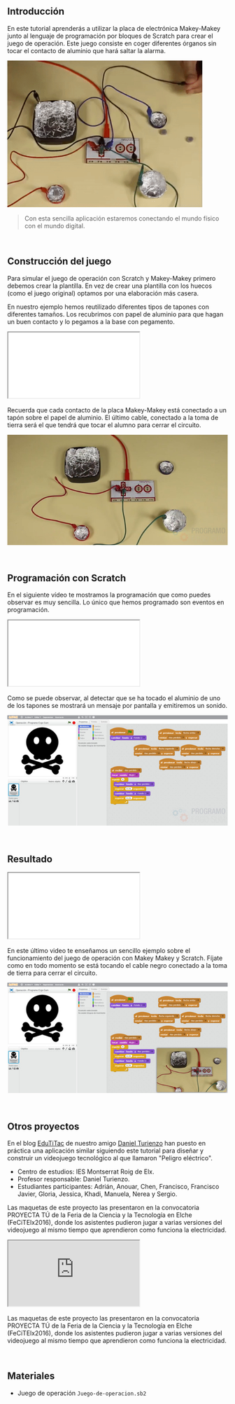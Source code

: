 ## Introducción

En este tutorial aprenderás a utilizar la placa de electrónica Makey-Makey junto al lenguaje de programación por bloques de Scratch para crear el juego de operación. Este juego consiste en coger diferentes órganos sin tocar el contacto de aluminio que hará saltar la alarma.

![](img/preview.gif "Juego de operación con Makey-Makey y Scratch")

> Con esta sencilla aplicación estaremos conectando el mundo físico con el mundo digital.



<br />



## Construcción del juego

Para simular el juego de operación con Scratch y Makey-Makey primero debemos crear la plantilla. En vez de crear una plantilla con los huecos (como el juego original) optamos por una elaboración más casera.

En nuestro ejemplo hemos reutilizado diferentes tipos de tapones con diferentes tamaños. Los recubrimos con papel de aluminio para que hagan un buen contacto y lo pegamos a la base con pegamento.

<div class="iframe">
  <iframe src="//www.youtube.com/embed/abt0QHZJSkE" allowfullscreen></iframe>
</div>

Recuerda que cada contacto de la placa Makey-Makey está conectado a un tapón sobre el papel de aluminio. El último cable, conectado a la toma de tierra será el que tendrá que tocar el alumno para cerrar el circuito.

![](img/plantilla.jpg "Juego de Operación con materiales reciclados")



<br />



## Programación con Scratch

En el siguiente vídeo te mostramos la programación que como puedes observar es muy sencilla. Lo único que hemos programado son eventos en programación.

<div class="iframe">
  <iframe src="//www.youtube.com/embed/FQ-zEb9L6dg" allowfullscreen></iframe>
</div>

Como se puede observar, al detectar que se ha tocado el aluminio de uno de los tapones se mostrará un mensaje por pantalla y emitiremos un sonido.

![](img/programacion.jpg "Programación con Scratch")



<br />



## Resultado

<div class="iframe">
  <iframe src="//www.youtube.com/embed/ez6wWNTDFS4" allowfullscreen></iframe>
</div>

En este último video te enseñamos un sencillo ejemplo sobre el funcionamiento del juego de operación con Makey Makey y Scratch. Fíjate como en todo momento se está tocando el cable negro conectado a la toma de tierra para cerrar el circuito.

![](img/scratch-con-makey-makey.jpg "Resultado del juego")



<br />



## Otros proyectos

En el blog [EduTiTac](https://wikimanuals.edutictac.es/index.php?title=Es:Videojoc_Tecnol%C3%B2gic:_Perill_El%C3%A8ctric) de nuestro amigo [Daniel Turienzo](https://twitter.com/danielturienzo) han puesto en práctica una aplicación similar siguiendo este tutorial para diseñar y construir un videojuego tecnológico al que llamaron "Peligro eléctrico".

- Centro de estudios: IES Montserrat Roig de Elx.
- Profesor responsable: Daniel Turienzo.
- Estudiantes participantes: Adrián, Anouar, Chen, Francisco, Francisco Javier, Gloria, Jessica, Khadi, Manuela, Nerea y Sergio.

Las maquetas de este proyecto las presentaron en la convocatoria PROYECTA TÚ de la Feria de la Ciencia y la Tecnología en Elche (FeCiTElx2016), donde los asistentes pudieron jugar a varias versiones del videojuego al mismo tiempo que aprendieron como funciona la electricidad.

<div class="iframe">
  <iframe src="https://player.vimeo.com/video/166987286" allowfullscreen></iframe>
</div>

Las maquetas de este proyecto las presentaron en la convocatoria PROYECTA TÚ de la Feria de la Ciencia y la Tecnología en Elche (FeCiTElx2016), donde los asistentes pudieron jugar a varias versiones del videojuego al mismo tiempo que aprendieron como funciona la electricidad.



<br />



## Materiales

- Juego de operación `Juego-de-operacion.sb2`
